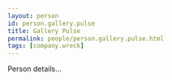 ```yaml
---
layout: person
id: person.gallery.pulse
title: Gallery Pulse
permalink: people/person.gallery.pulse.html
tags: [company.wreck]
---
```


Person details...